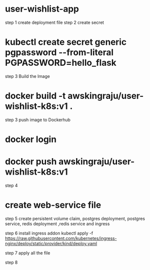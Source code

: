 # user-wishlist-app
step 1
create deployment file
 step 2
 create secret
# kubectl create secret generic pgpassword --from-literal PGPASSWORD=hello_flask

step 3
Build the Image
# docker build -t awskingraju/user-wishlist-k8s:v1 .

step 3
push image to Dockerhub

# docker login

# docker push awskingraju/user-wishlist-k8s:v1

step 4
# create web-service file

step 5
create persistent volume claim, postgres deployment, postgres service, redis deployment ,redis service and ingress

step 6
install ingress addon
kubectl apply -f https://raw.githubusercontent.com/kubernetes/ingress-nginx/deploy/static/provider/kind/deploy.yaml

step 7
apply all the file

step 8

